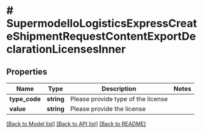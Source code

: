 # # SupermodelIoLogisticsExpressCreateShipmentRequestContentExportDeclarationLicensesInner

## Properties

Name | Type | Description | Notes
------------ | ------------- | ------------- | -------------
**type_code** | **string** | Please provide type of the license |
**value** | **string** | Please provide the license |

[[Back to Model list]](../../README.md#models) [[Back to API list]](../../README.md#endpoints) [[Back to README]](../../README.md)
